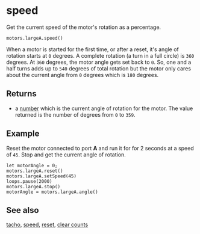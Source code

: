 # speed

Get the current speed of the motor's rotation as a percentage.

```sig
motors.largeA.speed()
```

When a motor is started for the first time, or after a reset, it's angle of rotation starts at `0` degrees. A complete rotation (a turn in a full circle) is `360` degrees. At `360` degrees, the motor angle gets set back to `0`. So, one and a half turns adds up to `540` degrees of total rotation but the motor only cares about the current angle from `0` degrees which is `180` degrees.

## Returns

* a [number](/reference/types/number) which is the current angle of rotation for the motor. The value returned is the number of degrees from `0` to `359`.

## Example

Reset the motor connected to port **A** and run it for for 2 seconds at a speed of `45`. Stop and get the current angle of rotation.

```blocks
let motorAngle = 0;
motors.largeA.reset()
motors.largeA.setSpeed(45)
loops.pause(2000)
motors.largeA.stop()
motorAngle = motors.largeA.angle()
```

## See also

[tacho](/reference/motors/motor/tacho), [speed](/reference/motors/motor/speed),
[reset](/reference/motors/motor/reset), [clear counts](/reference/motors/motor/clear-counts)